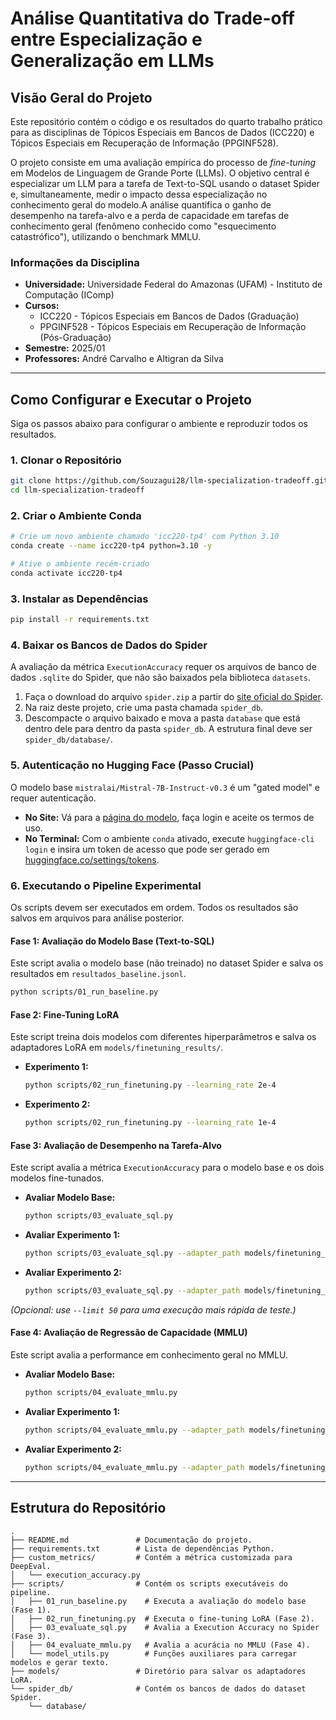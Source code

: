 # Análise Quantitativa do Trade-off entre Especialização e Generalização em LLMs

## Visão Geral do Projeto

Este repositório contém o código e os resultados do quarto trabalho prático para as disciplinas de Tópicos Especiais em Bancos de Dados (ICC220) e Tópicos Especiais em Recuperação de Informação (PPGINF528).

O projeto consiste em uma avaliação empírica do processo de *fine-tuning* em Modelos de Linguagem de Grande Porte (LLMs). O objetivo central é especializar um LLM para a tarefa de Text-to-SQL usando o dataset Spider e, simultaneamente, medir o impacto dessa especialização no conhecimento geral do modelo.A análise quantifica o ganho de desempenho na tarefa-alvo e a perda de capacidade em tarefas de conhecimento geral (fenômeno conhecido como "esquecimento catastrófico"), utilizando o benchmark MMLU.

### Informações da Disciplina

  * **Universidade:** Universidade Federal do Amazonas (UFAM) - Instituto de Computação (IComp)
  * **Cursos:**
      * ICC220 - Tópicos Especiais em Bancos de Dados (Graduação)
      * PPGINF528 - Tópicos Especiais em Recuperação de Informação (Pós-Graduação)
  * **Semestre:** 2025/01
  * **Professores:** André Carvalho e Altigran da Silva 

-----

## Como Configurar e Executar o Projeto

Siga os passos abaixo para configurar o ambiente e reproduzir todos os resultados.

### 1\. Clonar o Repositório

```bash
git clone https://github.com/Souzagui28/llm-specialization-tradeoff.git
cd llm-specialization-tradeoff
```

### 2\. Criar o Ambiente Conda

```bash
# Crie um novo ambiente chamado 'icc220-tp4' com Python 3.10
conda create --name icc220-tp4 python=3.10 -y

# Ative o ambiente recém-criado
conda activate icc220-tp4
```

### 3\. Instalar as Dependências

```bash
pip install -r requirements.txt
```

### 4\. Baixar os Bancos de Dados do Spider

A avaliação da métrica `ExecutionAccuracy` requer os arquivos de banco de dados `.sqlite` do Spider, que não são baixados pela biblioteca `datasets`.

1.  Faça o download do arquivo `spider.zip` a partir do [site oficial do Spider](https://drive.google.com/file/d/1403EGqzIDoHMdQF4c9Bkyl7dZLZ5Wt6J/view).
2.  Na raiz deste projeto, crie uma pasta chamada `spider_db`.
3.  Descompacte o arquivo baixado e mova a pasta `database` que está dentro dele para dentro da pasta `spider_db`. A estrutura final deve ser `spider_db/database/`.

### 5\. Autenticação no Hugging Face (Passo Crucial)

O modelo base `mistralai/Mistral-7B-Instruct-v0.3` é um "gated model" e requer autenticação.

  * **No Site:** Vá para a [página do modelo](https://huggingface.co/mistralai/Mistral-7B-Instruct-v0.3), faça login e aceite os termos de uso.
  * **No Terminal:** Com o ambiente `conda` ativado, execute `huggingface-cli login` e insira um token de acesso que pode ser gerado em [huggingface.co/settings/tokens](https://huggingface.co/settings/tokens).

### 6\. Executando o Pipeline Experimental

Os scripts devem ser executados em ordem. Todos os resultados são salvos em arquivos para análise posterior.

#### Fase 1: Avaliação do Modelo Base (Text-to-SQL)

Este script avalia o modelo base (não treinado) no dataset Spider e salva os resultados em `resultados_baseline.jsonl`.

```bash
python scripts/01_run_baseline.py
```

#### Fase 2: Fine-Tuning LoRA

Este script treina dois modelos com diferentes hiperparâmetros e salva os adaptadores LoRA em `models/finetuning_results/`.

  * **Experimento 1:**
    ```bash
    python scripts/02_run_finetuning.py --learning_rate 2e-4
    ```
  * **Experimento 2:**
    ```bash
    python scripts/02_run_finetuning.py --learning_rate 1e-4
    ```

#### Fase 3: Avaliação de Desempenho na Tarefa-Alvo

Este script avalia a métrica `ExecutionAccuracy` para o modelo base e os dois modelos fine-tunados.

  * **Avaliar Modelo Base:**
    ```bash
    python scripts/03_evaluate_sql.py 
    ```
  * **Avaliar Experimento 1:**
    ```bash
    python scripts/03_evaluate_sql.py --adapter_path models/finetuning_results/lr_0.0002_max_steps_100/final_adapter 
    ```
  * **Avaliar Experimento 2:**
    ```bash
    python scripts/03_evaluate_sql.py --adapter_path models/finetuning_results/lr_0.0001_max_steps_100/final_adapter 
    ```

*(Opcional: use `--limit 50` para uma execução mais rápida de teste.)*

#### Fase 4: Avaliação de Regressão de Capacidade (MMLU)

Este script avalia a performance em conhecimento geral no MMLU.

  * **Avaliar Modelo Base:**
    ```bash
    python scripts/04_evaluate_mmlu.py
    ```
  * **Avaliar Experimento 1:**
    ```bash
    python scripts/04_evaluate_mmlu.py --adapter_path models/finetuning_results/lr_0.0002_max_steps_100/final_adapter
    ```
  * **Avaliar Experimento 2:**
    ```bash
    python scripts/04_evaluate_mmlu.py --adapter_path models/finetuning_results/lr_0.0001_max_steps_100/final_adapter
    ```

-----

## Estrutura do Repositório

```
.
├── README.md               # Documentação do projeto.
├── requirements.txt        # Lista de dependências Python.
├── custom_metrics/         # Contém a métrica customizada para DeepEval.
│   └── execution_accuracy.py
├── scripts/                # Contém os scripts executáveis do pipeline.
│   ├── 01_run_baseline.py    # Executa a avaliação do modelo base (Fase 1).
│   ├── 02_run_finetuning.py  # Executa o fine-tuning LoRA (Fase 2).
│   ├── 03_evaluate_sql.py    # Avalia a Execution Accuracy no Spider (Fase 3).
│   ├── 04_evaluate_mmlu.py   # Avalia a acurácia no MMLU (Fase 4).
│   └── model_utils.py        # Funções auxiliares para carregar modelos e gerar texto.
├── models/                 # Diretório para salvar os adaptadores LoRA.
└── spider_db/              # Contém os bancos de dados do dataset Spider.
    └── database/
```
